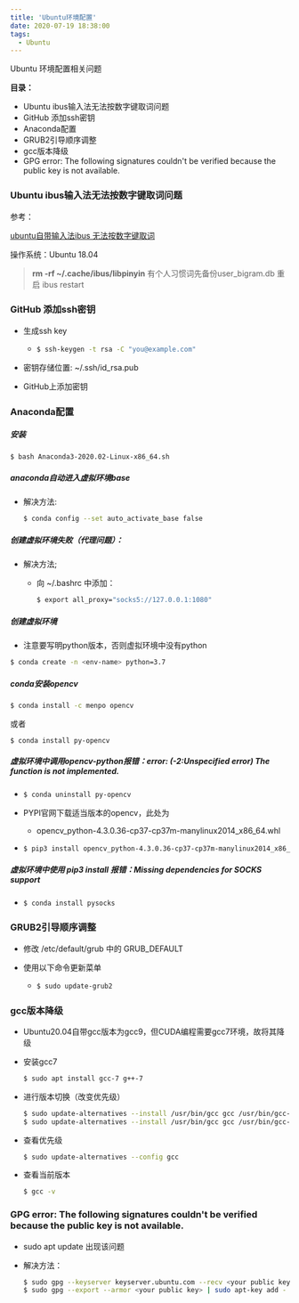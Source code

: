 ```yaml
---
title: 'Ubuntu环境配置'
date: 2020-07-19 18:38:00
tags:
  - Ubuntu
---
```




Ubuntu 环境配置相关问题



**目录：**

- Ubuntu ibus输入法无法按数字键取词问题
- GitHub 添加ssh密钥
- Anaconda配置
- GRUB2引导顺序调整
- gcc版本降级
- GPG error: The following signatures couldn't be verified because the public key is not available.



### Ubuntu ibus输入法无法按数字键取词问题



参考：

[ubuntu自带输入法ibus 无法按数字键取词](https://blog.csdn.net/chen_minghui/article/details/80690821)



操作系统：Ubuntu 18.04



>**rm -rf ~/.cache/ibus/libpinyin** 
>有个人习惯词先备份user_bigram.db 
>重启 ibus restart





### GitHub 添加ssh密钥

- 生成ssh key

  - ```bash
    $ ssh-keygen -t rsa -C "you@example.com"
    ```

- 密钥存储位置: ~/.ssh/id_rsa.pub

- GitHub上添加密钥





### Anaconda配置



##### 安装

```bash
$ bash Anaconda3-2020.02-Linux-x86_64.sh
```



##### anaconda自动进入虚拟环境base

- 解决方法:

  ```bash
  $ conda config --set auto_activate_base false
  ```



##### 创建虚拟环境失败（代理问题）：

- 解决方法;

  - 向 ~/.bashrc 中添加：

    ```bash
    $ export all_proxy="socks5://127.0.0.1:1080"
    ```

    

    

##### 创建虚拟环境

- 注意要写明python版本，否则虚拟环境中没有python

```bash
$ conda create -n <env-name> python=3.7
```



##### conda安装opencv

```bash
$ conda install -c menpo opencv
```

或者

```
$ conda install py-opencv
```





##### 虚拟环境中调用opencv-python报错：error: (-2:Unspecified error) The function is not implemented. 



- ```bash
  $ conda uninstall py-opencv
  ```

- PYPI官网下载适当版本的opencv，此处为

  - opencv_python-4.3.0.36-cp37-cp37m-manylinux2014_x86_64.whl

- ```bash
  $ pip3 install opencv_python-4.3.0.36-cp37-cp37m-manylinux2014_x86_64.whl
  ```



##### 虚拟环境中使用 pip3 install 报错：Missing dependencies for SOCKS support

- ```bash
  $ conda install pysocks
  ```



### GRUB2引导顺序调整

- 修改 /etc/default/grub 中的 GRUB_DEFAULT

- 使用以下命令更新菜单

  - ```bash
    $ sudo update-grub2
    ```





### gcc版本降级

- Ubuntu20.04自带gcc版本为gcc9，但CUDA编程需要gcc7环境，故将其降级

- 安装gcc7

  ```bash
  $ sudo apt install gcc-7 g++-7
  ```

- 进行版本切换（改变优先级）

  ```bash
  $ sudo update-alternatives --install /usr/bin/gcc gcc /usr/bin/gcc-7 100
  $ sudo update-alternatives --install /usr/bin/gcc gcc /usr/bin/gcc-9 50
  ```

- 查看优先级

  ```bash
  $ sudo update-alternatives --config gcc
  ```

- 查看当前版本

  ```bash
  $ gcc -v
  ```






### GPG error: The following signatures couldn't be verified because the public key is not available.

- sudo apt update 出现该问题

- 解决方法：

  ```bash
  $ sudo gpg --keyserver keyserver.ubuntu.com --recv <your public key>					#plic key 根据错误提示写
  $ sudo gpg --export --armor <your public key> | sudo apt-key add -
  ```

  